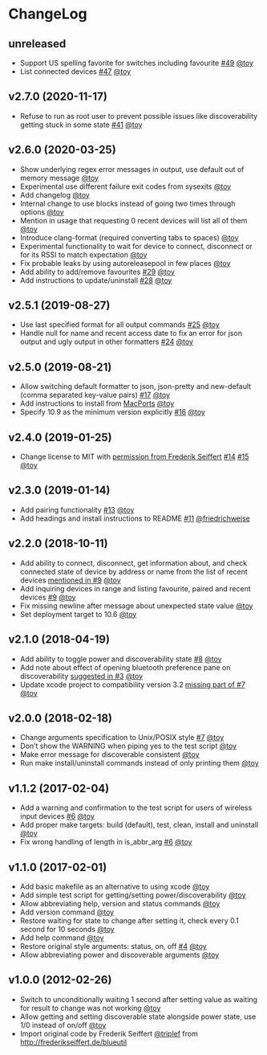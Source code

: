 # ChangeLog

## unreleased

* Support US spelling favorite for switches including favourite [#49](https://github.com/toy/blueutil/issues/49) [@toy](https://github.com/toy)
* List connected devices [#47](https://github.com/toy/blueutil/issues/47) [@toy](https://github.com/toy)

## v2.7.0 (2020-11-17)

* Refuse to run as root user to prevent possible issues like discoverability getting stuck in some state [#41](https://github.com/toy/blueutil/issues/41) [@toy](https://github.com/toy)

## v2.6.0 (2020-03-25)

* Show underlying regex error messages in output, use default out of memory message [@toy](https://github.com/toy)
* Experimental use different failure exit codes from sysexits [@toy](https://github.com/toy)
* Add changelog [@toy](https://github.com/toy)
* Internal change to use blocks instead of going two times through options [@toy](https://github.com/toy)
* Mention in usage that requesting 0 recent devices will list all of them [@toy](https://github.com/toy)
* Introduce clang-format (required converting tabs to spaces) [@toy](https://github.com/toy)
* Experimental functionality to wait for device to connect, disconnect or for its RSSI to match expectation [@toy](https://github.com/toy)
* Fix probable leaks by using autoreleasepool in few places [@toy](https://github.com/toy)
* Add ability to add/remove favourites [#29](https://github.com/toy/blueutil/issues/29) [@toy](https://github.com/toy)
* Add instructions to update/uninstall [#28](https://github.com/toy/blueutil/issues/28) [@toy](https://github.com/toy)

## v2.5.1 (2019-08-27)

* Use last specified format for all output commands [#25](https://github.com/toy/blueutil/issues/25) [@toy](https://github.com/toy)
* Handle null for name and recent access date to fix an error for json output and ugly output in other formatters [#24](https://github.com/toy/blueutil/issues/24) [@toy](https://github.com/toy)

## v2.5.0 (2019-08-21)

* Allow switching default formatter to json, json-pretty and new-default (comma separated key-value pairs) [#17](https://github.com/toy/blueutil/issues/17) [@toy](https://github.com/toy)
* Add instructions to install from [MacPorts](https://www.macports.org/) [@toy](https://github.com/toy)
* Specify 10.9 as the minimum version explicitly [#16](https://github.com/toy/blueutil/issues/16) [@toy](https://github.com/toy)

## v2.4.0 (2019-01-25)

* Change license to MIT with [permission from Frederik Seiffert](https://github.com/toy/blueutil/issues/14#issuecomment-455985947) [#14](https://github.com/toy/blueutil/issues/14) [#15](https://github.com/toy/blueutil/pull/15) [@toy](https://github.com/toy)

## v2.3.0 (2019-01-14)

* Add pairing functionality [#13](https://github.com/toy/blueutil/issues/13) [@toy](https://github.com/toy)
* Add headings and install instructions to README [#11](https://github.com/toy/blueutil/pull/11) [@friedrichweise](https://github.com/friedrichweise)

## v2.2.0 (2018-10-11)

* Add ability to connect, disconnect, get information about, and check connected state of device by address or name from the list of recent devices [mentioned in #9](https://github.com/toy/blueutil/issues/9) [@toy](https://github.com/toy)
* Add inquiring devices in range and listing favourite, paired and recent devices [#9](https://github.com/toy/blueutil/issues/9) [@toy](https://github.com/toy)
* Fix missing newline after message about unexpected state value [@toy](https://github.com/toy)
* Set deployment target to 10.6 [@toy](https://github.com/toy)

## v2.1.0 (2018-04-19)

* Add ability to toggle power and discoverability state [#8](https://github.com/toy/blueutil/issues/8) [@toy](https://github.com/toy)
* Add note about effect of opening bluetooth preference pane on discoverability [suggested in #3](https://github.com/toy/blueutil/issues/3) [@toy](https://github.com/toy)
* Update xcode project to compatibility version 3.2 [missing part of #7](https://github.com/toy/blueutil/issues/7) [@toy](https://github.com/toy)

## v2.0.0 (2018-02-18)

* Change arguments specification to Unix/POSIX style [#7](https://github.com/toy/blueutil/issues/7) [@toy](https://github.com/toy)
* Don’t show the WARNING when piping yes to the test script [@toy](https://github.com/toy)
* Make error message for discoverable consistent [@toy](https://github.com/toy)
* Run make install/uninstall commands instead of only printing them [@toy](https://github.com/toy)

## v1.1.2 (2017-02-04)

* Add a warning and confirmation to the test script for users of wireless input devices [#6](https://github.com/toy/blueutil/issues/6) [@toy](https://github.com/toy)
* Add proper make targets: build (default), test, clean, install and uninstall [@toy](https://github.com/toy)
* Fix wrong handling of length in is_abbr_arg [#6](https://github.com/toy/blueutil/issues/6) [@toy](https://github.com/toy)

## v1.1.0 (2017-02-01)

* Add basic makefile as an alternative to using xcode [@toy](https://github.com/toy)
* Add simple test script for getting/setting power/discoverability [@toy](https://github.com/toy)
* Allow abbreviating help, version and status commands [@toy](https://github.com/toy)
* Add version command [@toy](https://github.com/toy)
* Restore waiting for state to change after setting it, check every 0.1 second for 10 seconds [@toy](https://github.com/toy)
* Add help command [@toy](https://github.com/toy)
* Restore original style arguments: status, on, off [#4](https://github.com/toy/blueutil/issues/4) [@toy](https://github.com/toy)
* Allow abbreviating power and discoverable arguments [@toy](https://github.com/toy)

## v1.0.0 (2012-02-26)

* Switch to unconditionally waiting 1 second after setting value as waiting for result to change was not working [@toy](https://github.com/toy)
* Allow getting and setting discoverable state alongside power state, use 1/0 instead of on/off [@toy](https://github.com/toy)
* Import original code by Frederik Seiffert [@triplef](https://github.com/triplef) from http://frederikseiffert.de/blueutil

